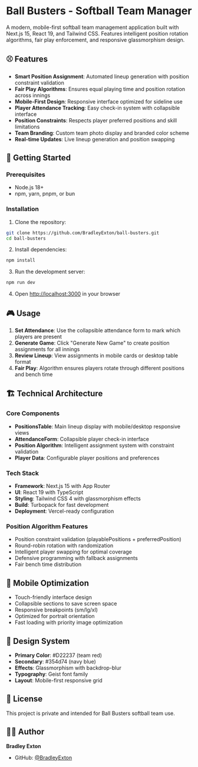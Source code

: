 # Ball Busters - Softball Team Manager

A modern, mobile-first softball team management application built with Next.js 15, React 19, and Tailwind CSS. Features intelligent position rotation algorithms, fair play enforcement, and responsive glassmorphism design.

## ⚾ Features

- **Smart Position Assignment**: Automated lineup generation with position constraint validation
- **Fair Play Algorithms**: Ensures equal playing time and position rotation across innings
- **Mobile-First Design**: Responsive interface optimized for sideline use
- **Player Attendance Tracking**: Easy check-in system with collapsible interface
- **Position Constraints**: Respects player preferred positions and skill limitations
- **Team Branding**: Custom team photo display and branded color scheme
- **Real-time Updates**: Live lineup generation and position swapping

## 🚀 Getting Started

### Prerequisites

- Node.js 18+
- npm, yarn, pnpm, or bun

### Installation

1. Clone the repository:

```bash
git clone https://github.com/BradleyExton/ball-busters.git
cd ball-busters
```

2. Install dependencies:

```bash
npm install
```

3. Run the development server:

```bash
npm run dev
```

4. Open [http://localhost:3000](http://localhost:3000) in your browser

## 🎮 Usage

1. **Set Attendance**: Use the collapsible attendance form to mark which players are present
2. **Generate Game**: Click "Generate New Game" to create position assignments for all innings
3. **Review Lineup**: View assignments in mobile cards or desktop table format
4. **Fair Play**: Algorithm ensures players rotate through different positions and bench time

## 🏗️ Technical Architecture

### Core Components

- **PositionsTable**: Main lineup display with mobile/desktop responsive views
- **AttendanceForm**: Collapsible player check-in interface
- **Position Algorithm**: Intelligent assignment system with constraint validation
- **Player Data**: Configurable player positions and preferences

### Tech Stack

- **Framework**: Next.js 15 with App Router
- **UI**: React 19 with TypeScript
- **Styling**: Tailwind CSS 4 with glassmorphism effects
- **Build**: Turbopack for fast development
- **Deployment**: Vercel-ready configuration

### Position Algorithm Features

- Position constraint validation (playablePositions + preferredPosition)
- Round-robin rotation with randomization
- Intelligent player swapping for optimal coverage
- Defensive programming with fallback assignments
- Fair bench time distribution

## 📱 Mobile Optimization

- Touch-friendly interface design
- Collapsible sections to save screen space
- Responsive breakpoints (sm/lg/xl)
- Optimized for portrait orientation
- Fast loading with priority image optimization

## 🎨 Design System

- **Primary Color**: #D22237 (team red)
- **Secondary**: #354d74 (navy blue)
- **Effects**: Glassmorphism with backdrop-blur
- **Typography**: Geist font family
- **Layout**: Mobile-first responsive grid

## 📝 License

This project is private and intended for Ball Busters softball team use.

## 👨‍💻 Author

**Bradley Exton**

- GitHub: [@BradleyExton](https://github.com/BradleyExton)
